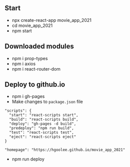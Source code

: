 ## Start
- npx create-react-app movie_app_2021
- cd movie_app_2021
- npm start

## Downloaded modules
- npm i prop-types
- npm i axios
- npm i react-router-dom

## Deploy to github.io
- npm i gh-pages
- Make changes to `package.json` file
```
"scripts": {
  "start": "react-scripts start",
  "build": "react-scripts build",
  "deploy": "gh-pages -d build",
  "predeploy": "npm run build",
  "test": "react-scripts test",
  "eject": "react-scripts eject"
}
```
```
"homepage": "https://hgoolee.github.io/movie_app_2021"
```
- npm run deploy
